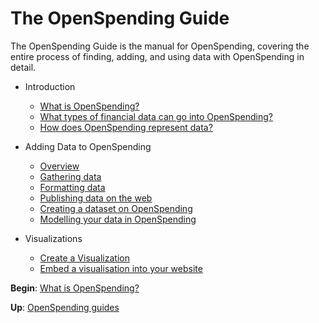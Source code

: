# The OpenSpending Guide


The OpenSpending Guide is the manual for OpenSpending, covering the entire process of finding, adding, and using data with OpenSpending in detail.


* Introduction
    * [What is OpenSpending?](./what-is-openspending)
    * [What types of financial data can go into OpenSpending?](./financial-data-types)
    * [How does OpenSpending represent data?](./data-model)

* Adding Data to OpenSpending
    * [Overview](./adding-data-overview)
    * [Gathering data](./gathering-data)
    * [Formatting data](./formatting-data)
    * [Publishing data on the web](./publishing-data)
    * [Creating a dataset on OpenSpending](./creating-dataset)
    * [Modelling your data in OpenSpending](./modelling-data)

* Visualizations
    * [Create a Visualization](./create-viz)
    * [Embed a visualisation into your website](./embed-viz)

**Begin**: [What is OpenSpending?](./what-is-openspending)

**Up**: [OpenSpending guides](../)
